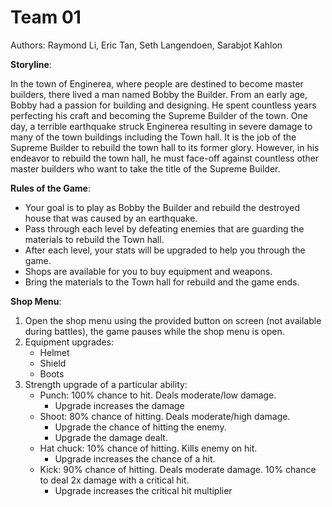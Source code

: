 # Team 01

Authors: Raymond Li, Eric Tan, Seth Langendoen, Sarabjot Kahlon

**Storyline**:

In the town of Enginerea, where people are destined to become master builders, there lived a man named Bobby the Builder. From an early age, Bobby had a passion for building and designing. He spent countless years perfecting his craft and becoming the Supreme Builder of the town. 
One day, a terrible earthquake struck Enginerea resulting in severe damage to many of the town buildings including the Town hall. It is the job of the Supreme Builder to rebuild the town hall to its former glory. However, in his endeavor to rebuild the town hall, he must face-off against countless other master builders who want to take the title of the Supreme Builder.

**Rules of the Game**:

-	Your goal is to play as Bobby the Builder and rebuild the destroyed house that was caused by an earthquake. 
-	Pass through each level by defeating enemies that are guarding the materials to rebuild the Town hall.
-	After each level, your stats will be upgraded to help you through the game. 
-	Shops are available for you to buy equipment and weapons.
-	Bring the materials to the Town hall for rebuild and the game ends.

**Shop Menu**:

1.	Open the shop menu using the provided button on screen (not available during battles), the game pauses while the shop menu is open.
2.	Equipment upgrades:
    - Helmet
    - Shield
    - Boots
3.	Strength upgrade of a particular ability:
    -	Punch: 100% chance to hit. Deals moderate/low damage. 
        -	Upgrade increases the damage
    -	Shoot: 80% chance of hitting. Deals moderate/high damage. 
        -	Upgrade the chance of hitting the enemy.
        -	Upgrade the damage dealt.
    -	Hat chuck: 10% chance of hitting. Kills enemy on hit. 
        -	Upgrade increases the chance of a hit.
    -	Kick: 90% chance of hitting. Deals moderate damage. 10% chance to deal 2x damage with a critical hit.
        -	Upgrade increases the critical hit multiplier
